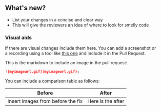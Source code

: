 ## What's new? ##

- List your changes in a concise and clear way
- This will give the reviewers an idea of where to look for smelly code

### Visual aids ###

If there are visual changes include them here. You can add a screenshot or a recording using a tool like [this one](https://recordit.co/) and include it in the Pull Request.

This is the markdown to include an image in the pull request:

```md
![myimageurl.gif](myimageurl.gif);
```

You can include a comparison table as follows:

| Before | After   |
|---|---|
| Insert images from before the fix | Here is the after |